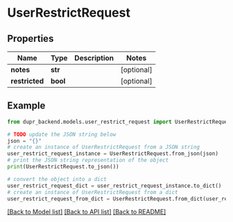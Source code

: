 # UserRestrictRequest


## Properties

Name | Type | Description | Notes
------------ | ------------- | ------------- | -------------
**notes** | **str** |  | [optional] 
**restricted** | **bool** |  | [optional] 

## Example

```python
from dupr_backend.models.user_restrict_request import UserRestrictRequest

# TODO update the JSON string below
json = "{}"
# create an instance of UserRestrictRequest from a JSON string
user_restrict_request_instance = UserRestrictRequest.from_json(json)
# print the JSON string representation of the object
print(UserRestrictRequest.to_json())

# convert the object into a dict
user_restrict_request_dict = user_restrict_request_instance.to_dict()
# create an instance of UserRestrictRequest from a dict
user_restrict_request_from_dict = UserRestrictRequest.from_dict(user_restrict_request_dict)
```
[[Back to Model list]](../README.md#documentation-for-models) [[Back to API list]](../README.md#documentation-for-api-endpoints) [[Back to README]](../README.md)


